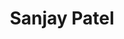 ---
title: Sanjay Patel
templateKey: candidate-fragment
firstName: Sanjay
lastName: Patel
district: 08
state: FL
electionDate: 2018-06-14
electionType: primary
office: house
incumbent: false
website: "https://www.votesanjaypatel.com/"
donationLink: ""
outcome: "Unknown"
blurb: "Sanjay is a first-generation immigrant and former small business owner who is running to represent Florida’s 8th congressional district. As local opportunities expand in space travel and exploration, Sanjay aims to ensure fair wages and reasonable cost of living for teachers, firefighters, service professionals and all working people. Sanjay supports Medicare for All, reducing interest rates on student debt, and fair taxation that ensures that hardworking Floridians and small business owners don't foot the bill for infrastructure and public services that disproportionately benefit big businesses and billionaires.
"
image: "https://cosmic-s3.imgix.net/9bd131b0-64d5-11e8-81a1-014c95f14fc3-JD_Site_SanjayPatel_1000x600_053018.jpg"
---